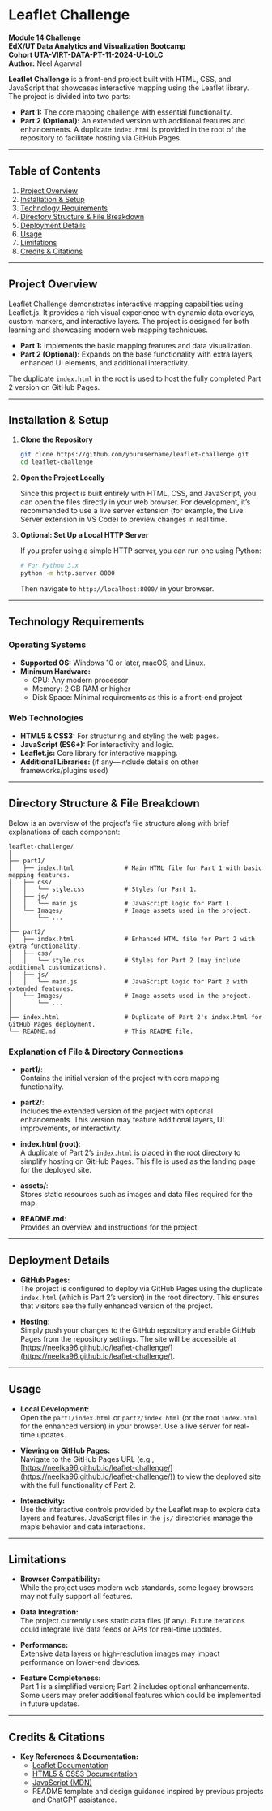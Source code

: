 # Leaflet Challenge

**Module 14 Challenge**  
**EdX/UT Data Analytics and Visualization Bootcamp**  
**Cohort UTA-VIRT-DATA-PT-11-2024-U-LOLC**  
**Author:** Neel Agarwal

**Leaflet Challenge** is a front-end project built with HTML, CSS, and JavaScript that showcases interactive mapping using the Leaflet library. The project is divided into two parts:

- **Part 1:** The core mapping challenge with essential functionality.
- **Part 2 (Optional):** An extended version with additional features and enhancements. A duplicate `index.html` is provided in the root of the repository to facilitate hosting via GitHub Pages.

---

## Table of Contents

1. [Project Overview](#project-overview)
2. [Installation & Setup](#installation--setup)
3. [Technology Requirements](#technology-requirements)
4. [Directory Structure & File Breakdown](#directory-structure--file-breakdown)
5. [Deployment Details](#deployment-details)
6. [Usage](#usage)
7. [Limitations](#limitations)
8. [Credits & Citations](#credits--citations)

---

## Project Overview

Leaflet Challenge demonstrates interactive mapping capabilities using Leaflet.js. It provides a rich visual experience with dynamic data overlays, custom markers, and interactive layers. The project is designed for both learning and showcasing modern web mapping techniques.

- **Part 1:** Implements the basic mapping features and data visualization.
- **Part 2 (Optional):** Expands on the base functionality with extra layers, enhanced UI elements, and additional interactivity.

The duplicate `index.html` in the root is used to host the fully completed Part 2 version on GitHub Pages.

---

## Installation & Setup

1. **Clone the Repository**

   ```bash
   git clone https://github.com/yourusername/leaflet-challenge.git
   cd leaflet-challenge
   ```

2. **Open the Project Locally**

   Since this project is built entirely with HTML, CSS, and JavaScript, you can open the files directly in your web browser. For development, it’s recommended to use a live server extension (for example, the Live Server extension in VS Code) to preview changes in real time.

3. **Optional: Set Up a Local HTTP Server**

   If you prefer using a simple HTTP server, you can run one using Python:
   ```bash
   # For Python 3.x
   python -m http.server 8000
   ```
   Then navigate to `http://localhost:8000/` in your browser.

---

## Technology Requirements

### Operating Systems

- **Supported OS:** Windows 10 or later, macOS, and Linux.
- **Minimum Hardware:**
  - CPU: Any modern processor
  - Memory: 2 GB RAM or higher
  - Disk Space: Minimal requirements as this is a front-end project

### Web Technologies

- **HTML5 & CSS3:** For structuring and styling the web pages.
- **JavaScript (ES6+):** For interactivity and logic.
- **Leaflet.js:** Core library for interactive mapping.
- **Additional Libraries:** (if any—include details on other frameworks/plugins used)

---

## Directory Structure & File Breakdown

Below is an overview of the project’s file structure along with brief explanations of each component:

```plaintext
leaflet-challenge/
│
├── part1/                       
│   ├── index.html              # Main HTML file for Part 1 with basic mapping features.
│   ├── css/                    
│   │   └── style.css           # Styles for Part 1.
│   ├── js/                     
│   │   └── main.js             # JavaScript logic for Part 1.
│   └── Images/                 # Image assets used in the project.
│       └── ...
│
├── part2/                       
│   ├── index.html              # Enhanced HTML file for Part 2 with extra functionality.
│   ├── css/                    
│   │   └── style.css           # Styles for Part 2 (may include additional customizations).
│   ├── js/                     
│   │   └── main.js             # JavaScript logic for Part 2 with extended features.
│   └── Images/                 # Image assets used in the project.
│       └── ...
│
├── index.html                  # Duplicate of Part 2's index.html for GitHub Pages deployment.
└── README.md                   # This README file.
```

### Explanation of File & Directory Connections

- **part1/**:  
  Contains the initial version of the project with core mapping functionality.
  
- **part2/**:  
  Includes the extended version of the project with optional enhancements. This version may feature additional layers, UI improvements, or interactivity.
  
- **index.html (root)**:  
  A duplicate of Part 2’s `index.html` is placed in the root directory to simplify hosting on GitHub Pages. This file is used as the landing page for the deployed site.
  
- **assets/**:  
  Stores static resources such as images and data files required for the map.
  
- **README.md**:  
  Provides an overview and instructions for the project.

---

## Deployment Details

- **GitHub Pages:**  
  The project is configured to deploy via GitHub Pages using the duplicate `index.html` (which is Part 2’s version) in the root directory. This ensures that visitors see the fully enhanced version of the project.

- **Hosting:**  
  Simply push your changes to the GitHub repository and enable GitHub Pages from the repository settings. The site will be accessible at [https://neelka96.github.io/leaflet-challenge/](https://neelka96.github.io/leaflet-challenge/).

---

## Usage

- **Local Development:**  
  Open the `part1/index.html` or `part2/index.html` (or the root `index.html` for the enhanced version) in your browser. Use a live server for real-time updates.

- **Viewing on GitHub Pages:**  
  Navigate to the GitHub Pages URL (e.g., [https://neelka96.github.io/leaflet-challenge/](https://neelka96.github.io/leaflet-challenge/)) to view the deployed site with the full functionality of Part 2.

- **Interactivity:**  
  Use the interactive controls provided by the Leaflet map to explore data layers and features. JavaScript files in the `js/` directories manage the map’s behavior and data interactions.

---

## Limitations

- **Browser Compatibility:**  
  While the project uses modern web standards, some legacy browsers may not fully support all features.
  
- **Data Integration:**  
  The project currently uses static data files (if any). Future iterations could integrate live data feeds or APIs for real-time updates.

- **Performance:**  
  Extensive data layers or high-resolution images may impact performance on lower-end devices.

- **Feature Completeness:**  
  Part 1 is a simplified version; Part 2 includes optional enhancements. Some users may prefer additional features which could be implemented in future updates.

---

## Credits & Citations

- **Key References & Documentation:**  
  - [Leaflet Documentation](https://leafletjs.com/)
  - [HTML5 & CSS3 Documentation](https://developer.mozilla.org/en-US/docs/Web/Guide/HTML/HTML5)
  - [JavaScript (MDN)](https://developer.mozilla.org/en-US/docs/Web/JavaScript)
  - README template and design guidance inspired by previous projects and ChatGPT assistance.